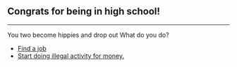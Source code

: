 ## Congrats for being in high school! 
---
You two become hippies and drop out What do you do?

* [Find a job](make.md)
* [Start doing illegal activity for money.](il.md)

